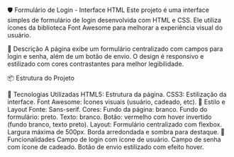 🛡️ Formulário de Login - Interface HTML
Este projeto é uma interface simples de formulário de login desenvolvida com HTML e CSS. Ele utiliza ícones da biblioteca Font Awesome para melhorar a experiência visual do usuário.

📄 Descrição
A página exibe um formulário centralizado com campos para login e senha, além de um botão de envio. O design é responsivo e estilizado com cores contrastantes para melhor legibilidade.

📦 Estrutura do Projeto

🧱 Tecnologias Utilizadas
HTML5: Estrutura da página.
CSS3: Estilização da interface.
Font Awesome: Ícones visuais (usuário, cadeado, etc).
🎨 Estilo e Layout
Fonte: Sans-serif.
Cores:
Fundo da página: branco.
Fundo do formulário: preto.
Texto: branco.
Botão: vermelho com hover invertido (fundo branco, texto preto).
Layout:
Formulário centralizado com flexbox.
Largura máxima de 500px.
Borda arredondada e sombra para destaque.
📝 Funcionalidades
Campo de login com ícone de usuário.
Campo de senha com ícone de cadeado.
Botão de envio estilizado com efeito hover.
